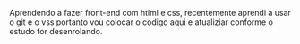 Aprendendo a fazer front-end com htlml e css, recentemente aprendi a usar o git e o vss portanto vou colocar o codigo aqui e atualiziar conforme o estudo for desenrolando.
